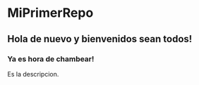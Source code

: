 # MiPrimerRepo

## Hola de nuevo y bienvenidos sean todos!

### Ya es hora de chambear!

Es la descripcion.
